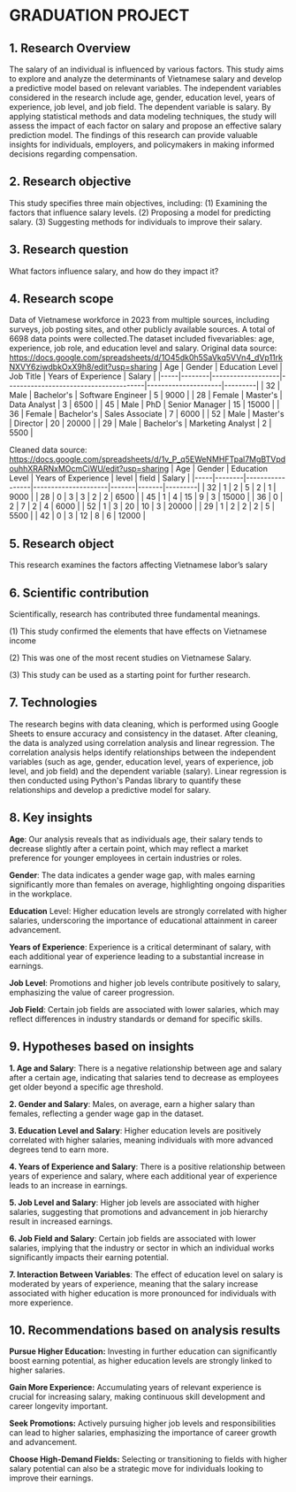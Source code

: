 # GRADUATION PROJECT
## 1.	Research Overview
The salary of an individual is influenced by various factors. This study aims to explore and analyze the determinants of Vietnamese salary and develop a predictive model based on relevant variables. The independent variables considered in the research include age, gender, education level, years of experience, job level, and job field. The dependent variable is salary. By applying statistical methods and data modeling techniques, the study will assess the impact of each factor on salary and propose an effective salary prediction model. The findings of this research can provide valuable insights for individuals, employers, and policymakers in making informed decisions regarding compensation.

## 2.	Research objective
This study specifies three main objectives, including:
(1) Examining the factors that influence salary levels.
(2) Proposing a model for predicting salary.
(3) Suggesting methods for individuals to improve their salary.

## 3.	Research question
What factors influence salary, and how do they impact it?

## 4.	Research scope
Data of Vietnamese workforce in 2023 from multiple sources, including surveys, job posting sites, and other publicly available sources. A total of 6698 data points were collected.The dataset included fivevariables: age, experience, job role, and education level and salary.
Original data source: https://docs.google.com/spreadsheets/d/1O45dk0h5SaVkq5VVn4_dVp11rkNXVY6ziwdbkOxX9h8/edit?usp=sharing
| Age | Gender | Education Level   | Job Title                             | Years of Experience | Salary  |
|-----|--------|-------------------|---------------------------------------|---------------------|---------|
| 32  | Male   | Bachelor's        | Software Engineer                     | 5                   | 9000    |
| 28  | Female | Master's          | Data Analyst                          | 3                   | 6500    |
| 45  | Male   | PhD               | Senior Manager                        | 15                  | 15000   |
| 36  | Female | Bachelor's        | Sales Associate                       | 7                   | 6000    |
| 52  | Male   | Master's          | Director                              | 20                  | 20000   |
| 29  | Male   | Bachelor's        | Marketing Analyst                     | 2                   | 5500    |

Cleaned data source: https://docs.google.com/spreadsheets/d/1v_P_q5EWeNMHFTpal7MgBTVpdouhhXRARNxMOcmCiWU/edit?usp=sharing
| Age | Gender | Education Level | Years of Experience | level | field | Salary  |
|-----|--------|-----------------|---------------------|-------|-------|---------|
| 32  | 1      | 2               | 5                   | 2     | 1     | 9000    |
| 28  | 0      | 3               | 3                   | 2     | 2     | 6500    |
| 45  | 1      | 4               | 15                  | 9     | 3     | 15000   |
| 36  | 0      | 2               | 7                   | 2     | 4     | 6000    |
| 52  | 1      | 3               | 20                  | 10    | 3     | 20000   |
| 29  | 1      | 2               | 2                   | 2     | 5     | 5500    |
| 42  | 0      | 3               | 12                  | 8     | 6     | 12000   |

## 5.	Research object
This research examines the factors affecting Vietnamese labor’s salary

## 6.	Scientific contribution
Scientifically, research has contributed three fundamental meanings.

(1) This study confirmed the elements that have effects on Vietnamese income

(2) This was one of the most recent studies on Vietnamese Salary.

(3) This study can be used as a starting point for further research.

## 7.	Technologies
The research begins with data cleaning, which is performed using Google Sheets to ensure accuracy and consistency in the dataset. After cleaning, the data is analyzed using correlation analysis and linear regression. The correlation analysis helps identify relationships between the independent variables (such as age, gender, education level, years of experience, job level, and job field) and the dependent variable (salary). Linear regression is then conducted using Python's Pandas library to quantify these relationships and develop a predictive model for salary.

## 8.	Key insights
**Age**: Our analysis reveals that as individuals age, their salary tends to decrease slightly after a certain point, which may reflect a market preference for younger employees in certain industries or roles.

**Gender**: The data indicates a gender wage gap, with males earning significantly more than females on average, highlighting ongoing disparities in the workplace.

**Education** Level: Higher education levels are strongly correlated with higher salaries, underscoring the importance of educational attainment in career advancement.

**Years of Experience**: Experience is a critical determinant of salary, with each additional year of experience leading to a substantial increase in earnings.

**Job Level**: Promotions and higher job levels contribute positively to salary, emphasizing the value of career progression.

**Job Field**: Certain job fields are associated with lower salaries, which may reflect differences in industry standards or demand for specific skills.

## 9.	Hypotheses based on insights
**1. Age and Salary**: There is a negative relationship between age and salary after a certain age, indicating that salaries tend to decrease as employees get older beyond a specific age threshold.

**2. Gender and Salary**: Males, on average, earn a higher salary than females, reflecting a gender wage gap in the dataset.

**3. Education Level and Salary**: Higher education levels are positively correlated with higher salaries, meaning individuals with more advanced degrees tend to earn more.

**4. Years of Experience and Salary**: There is a positive relationship between years of experience and salary, where each additional year of experience leads to an increase in earnings.

**5. Job Level and Salary**: Higher job levels are associated with higher salaries, suggesting that promotions and advancement in job hierarchy result in increased earnings.

**6. Job Field and Salary**: Certain job fields are associated with lower salaries, implying that the industry or sector in which an individual works significantly impacts their earning potential.

**7. Interaction Between Variables**: The effect of education level on salary is moderated by years of experience, meaning that the salary increase associated with higher education is more pronounced for individuals with more experience.

## 10.	Recommendations based on analysis results
**Pursue Higher Education:** Investing in further education can significantly boost earning potential, as higher education levels are strongly linked to higher salaries.

**Gain More Experience:** Accumulating years of relevant experience is crucial for increasing salary, making continuous skill development and career longevity important.

**Seek Promotions:** Actively pursuing higher job levels and responsibilities can lead to higher salaries, emphasizing the importance of career growth and advancement.

**Choose High-Demand Fields:** Selecting or transitioning to fields with higher salary potential can also be a strategic move for individuals looking to improve their earnings.


